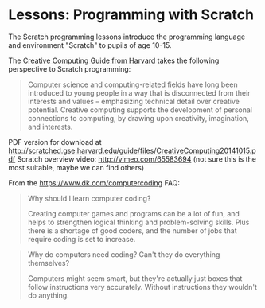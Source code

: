 # Lessons: Programming with Scratch

The Scratch programming lessons introduce the programming language and environment "Scratch" to pupils of age 10-15. 

The [Creative Computing Guide from Harvard](http://scratched.gse.harvard.edu/guide) takes the following perspective to
Scratch programming:
> Computer science and computing-related fields have long been introduced to young people
> in a way that is disconnected from their interests and values  –  emphasizing technical detail over creative
> potential. Creative computing supports the development of personal connections to computing, by drawing upon
> creativity, imagination, and interests.

PDF version for download at http://scratched.gse.harvard.edu/guide/files/CreativeComputing20141015.pdf
Scratch overview video: http://vimeo.com/65583694 (not sure this is the most suitable, maybe we can find others)

From the https://www.dk.com/computercoding FAQ:
> Why should I learn computer coding?
>
>Creating computer games and programs can be a lot of fun, and helps to strengthen logical thinking and problem-solving skills.  Plus there is a shortage of good coders, and the number of jobs that require coding is set to increase.

> Why do computers need coding? Can't they do everything themselves?
>
>Computers might seem smart, but they're actually just boxes that follow instructions very accurately. Without instructions they wouldn't do anything.
